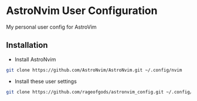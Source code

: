 # AstroNvim User Configuration

My personal user config for AstroVim

## Installation

- Install AstroNvim

```sh
git clone https://github.com/AstroNvim/AstroNvim.git ~/.config/nvim
```

- Install these user settings

```sh
git clone https://github.com/rageofgods/astronvim_config.git ~/.config/nvim/lua/user
```
